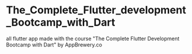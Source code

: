 # The_Complete_Flutter_development_Bootcamp_with_Dart
all flutter app made with the course "The Complete Flutter Development Bootcamp with Dart" by AppBrewery.co
